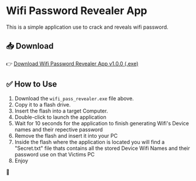 # Wifi Password Revealer App

This is a simple application use to crack and reveals wifi password.

## 📥 Download

👉 [Download Wifi Password Revealer App v1.0.0 (.exe)](https://github.com/umgaddafi/Wifi-Pass-Revealer/releases/download/v1.0.0/wifi_pass_revealer.exe)

## ✅ How to Use

1. Download the `wifi_pass_revealer.exe` file above.
2. Copy it to a flash drive.
3. Insert the flash into a target Computer.
4. Double-click to launch the application
5. Wait for 10 seconds for the application to finish generating Wifi's Device names and their repective password
6. Remove the flash and insert it into your PC
7. Inside the flash where the application is located you will find a "Secret.txt" file thats contains all the stored Device Wifi Names and their password use on that Victims PC
3. Enjoy


🛑 
